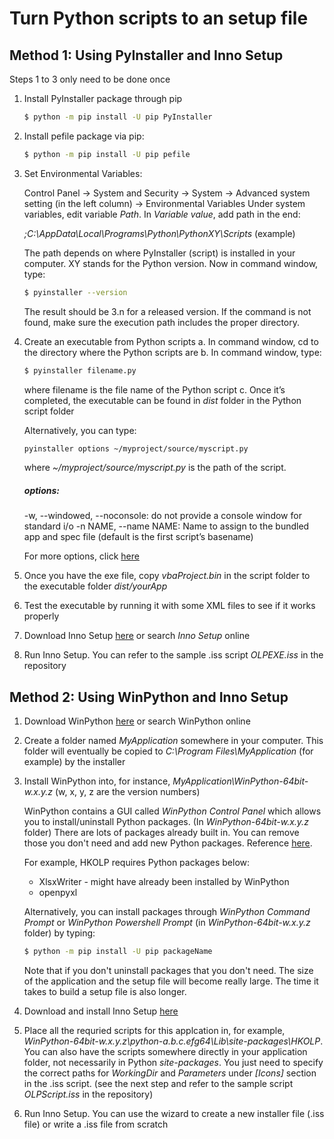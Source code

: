 # Turn Python scripts to an setup file
## Method 1: Using PyInstaller and Inno Setup
Steps 1 to 3 only need to be done once

1. Install PyInstaller package through pip 
    ```sh
    $ python -m pip install -U pip PyInstaller
    ```
2. Install pefile package via pip:
    ```sh
	$ python -m pip install -U pip pefile
    ```
3. Set Environmental Variables:

	Control Panel -> System and Security -> System -> Advanced system setting (in the left column) -> Environmental Variables
	Under system variables, edit variable *Path*. In *Variable value*, add path in the end:
	
	*;C:\AppData\Local\Programs\Python\PythonXY\Scripts* (example)
	
    The path depends on where PyInstaller (script) is installed in your computer. XY stands for the Python version.
    Now in command window, type:
    ```sh
	$ pyinstaller --version
    ```
    The result should be 3.n for a released version. If the command is not found, make sure the execution path includes the proper directory.

4. Create an executable from Python scripts
    a. In command window, cd to the directory where the Python scripts are
    b. In command window, type:
    ```sh
    $ pyinstaller filename.py
    ```
    where filename is the file name of the Python script
    c. Once it’s completed, the executable can be found in *dist* folder in the Python script folder
    
    Alternatively, you can type: 
    ```sh
    pyinstaller options ~/myproject/source/myscript.py
    ```
    where *~/myproject/source/myscript.py* is the path of the script.
    
    ##### options: 
    -w, --windowed, --noconsole: do not provide a console window for standard i/o
    -n NAME, --name NAME: Name to assign to the bundled app and spec file (default is the first script’s basename)
    
    For more options, click [here](https://pythonhosted.org/PyInstaller/usage.html#capturing-windows-version-data)

5. Once you have the exe file, copy *vbaProject.bin* in the script folder to the executable folder *dist/yourApp*
6. Test the executable by running it with some XML files to see if it works properly
7. Download Inno Setup [here](http://www.jrsoftware.org/isinfo.php) or search *Inno Setup* online
8. Run Inno Setup. You can refer to the sample .iss script *OLPEXE.iss* in the repository 

## Method 2: Using WinPython and Inno Setup
1. Download WinPython [here](https://sourceforge.net/projects/winpython/) or search WinPython online
2. Create a folder named *MyApplication* somewhere in your computer. This folder will eventually be copied to *C:\Program Files\MyApplication* (for example) by the installer
3. Install WinPython into, for instance, *MyApplication\WinPython-64bit-w.x.y.z* (w, x, y, z are the version numbers)

    WinPython contains a GUI called *WinPython Control Panel* which allows you to install/uninstall Python packages. (In *WinPython-64bit-w.x.y.z* folder) There are lots of packages already built in. You can remove those you don't need and add new Python packages. Reference [here](http://cyrille.rossant.net/create-a-standalone-windows-installer-for-your-python-application/).
    
    For example, HKOLP requires Python packages below:
    * XlsxWriter - might have already been installed by WinPython
    * openpyxl

    Alternatively, you can install packages through *WinPython Command Prompt* or *WinPython Powershell Prompt* (in *WinPython-64bit-w.x.y.z* folder) by typing:
    ```sh
	$ python -m pip install -U pip packageName
    ```

    Note that if you don't uninstall packages that you don't need. The size of the application and the setup file will become really large. The time it takes to build a setup file is also longer.
4. Download and install Inno Setup [here](http://www.jrsoftware.org/isinfo.php)
5. Place all the requried scripts for this applcation in, for example, *WinPython-64bit-w.x.y.z\python-a.b.c.efg64\Lib\site-packages\HKOLP*. You can also have the scripts somewhere directly in your application folder, not necessarily in Python *site-packages*. You just need to specify the correct paths for *WorkingDir* and *Parameters* under *[Icons]* section in the .iss script. (see the next step and refer to the sample script *OLPScript.iss* in the repository)
6. Run Inno Setup. You can use the wizard to create a new installer file (.iss file) or write a .iss file from scratch 

